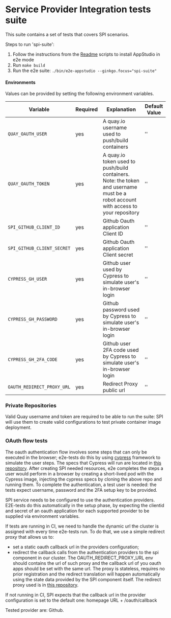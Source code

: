 # Service Provider Integration tests suite

This suite contains a set of tests that covers SPI scenarios.

Steps to run 'spi-suite':

1) Follow the instructions from the [Readme](../../docs/Installation.md) scripts to install AppStudio in e2e mode
2) Run `make build`
3) Run the e2e suite: `./bin/e2e-appstudio --ginkgo.focus="spi-suite"`

#### Environments

Values can be provided by setting the following environment variables.

| Variable | Required | Explanation | Default Value |
|---|---|---|---|
| `QUAY_OAUTH_USER` | yes | A quay.io username used to push/build containers  | ''  |
| `QUAY_OAUTH_TOKEN` | yes | A quay.io token used to push/build containers. Note: the token and username must be a robot account with access to your repository | '' |
| `SPI_GITHUB_CLIENT_ID` | yes | Github Oauth application Client ID  | ''  |
| `SPI_GITHUB_CLIENT_SECRET` | yes | Github Oauth application Client secret | ''  |
| `CYPRESS_GH_USER` | yes | Github user used by Cypress to simulate user's in-browser login  | ''  |
| `CYPRESS_GH_PASSWORD` | yes | Github password used by Cypress to simulate user's in-browser login  | ''  |
| `CYPRESS_GH_2FA_CODE` | yes | Github user 2FA code used by Cypress to simulate user's in-browser login | ''  |
| `OAUTH_REDIRECT_PROXY_URL` | yes | Redirect Proxy public url | ''  |

### Private Repositories

Valid Quay username and token are required to be able to run the suite: SPI will use them to create valid configurations to test private container image deployment. 

### OAuth flow tests

The oauth authentication flow involves some steps that can only be executed in the browser; e2e-tests do this by using [cypress](https://github.com/cypress-io/cypress) framework to simulate the user steps. The specs that Cypress will run are located in [this repository](https://github.com/redhat-appstudio-qe/cypress-browser-oauth-flow). After creating SPI needed resources, e2e completes the steps a user would perform in a browser by creating a short-lived pod with the Cypress image, injecting the cypress specs by cloning the above repo and running them.
To complete the authentication, a test user is needed: the tests expect username, password and the 2FA setup key to be provided. 

SPI service needs to be configured to use the authentication providers. E2E-tests do this automatically in the setup phase, by expecting the clientid and secret of an oauth application for each supported provider to be supplied via environment variables. 

If tests are running in CI, we need to handle the dynamic url the cluster is assigned with every time e2e-tests run. To do that, we use a simple redirect proxy that allows us to: 
- set a static oauth callback url in the providers configuration; 
- redirect the callback calls from the authentication providers to the spi component in our cluster. 
The OAUTH_REDIRECT_PROXY_URL env should contains the url of such proxy and the callback url of you oauth apps should be set with the same url. 
The proxy is stateless, requires no prior registration and the redirect translation will happen automatically using the state data provided by the SPI component itself.
The redirect proxy used is in [this repository](https://github.com/redhat-appstudio-qe/spi-oauth-redirect-proxy).

If not running in CI, SPI expects that the callback url in the provider configuration is set to the default one: homepage URL + /oauth/callback

Tested provider are: Github.

